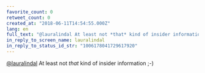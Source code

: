 ```yaml
---
favorite_count: 0
retweet_count: 0
created_at: "2018-06-11T14:54:55.000Z"
lang: en
full_text: "@lauralindal At least not *that* kind of insider information ;-)"
in_reply_to_screen_name: lauralindal
in_reply_to_status_id_str: "1006178041729617920"
---
```


[@lauralindal](https://twitter.com/lauralindal) At least not _that_ kind of
insider information ;-)
